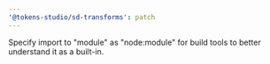 ```yaml
---
'@tokens-studio/sd-transforms': patch
---
```


Specify import to "module" as "node:module" for build tools to better understand it as a built-in.
